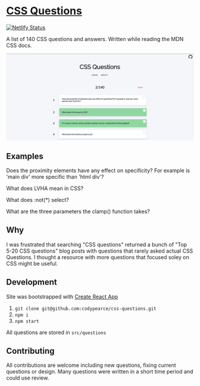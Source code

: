 # [CSS Questions](http://cssquestions.io/)

[![Netlify Status](https://api.netlify.com/api/v1/badges/bd89e375-2895-4019-b2be-778403541b51/deploy-status)](https://app.netlify.com/sites/pedantic-ritchie-9c08b4/deploys)

A list of 140 CSS questions and answers. Written while reading the MDN CSS docs.

<p style="margin-bottom: 0px !important;">
  <img width="800" src="static/site.png" alt="adf" align="center">
</p>

## Examples

Does the proximity elements have any effect on specificity? For example is 'main div' more specific than 'html div'?

What does LVHA mean in CSS?

What does :not(\*) select?

What are the three parameters the clamp() function takes?

## Why

I was frustrated that searching "CSS questions" returned a bunch of "Top 5-20 CSS questions" blog posts with questions that rarely asked actual CSS Questions. I thought a resource with more questions that focused soley on CSS might be useful.


## Development
Site was bootstrapped with [Create React App](https://github.com/facebook/create-react-app) 

1. `git clone git@github.com:codypearce/css-questions.git`
2. `npm i`
3. `npm start`

All questions are stored in `src/questions`

## Contributing

All contributions are welcome including new questions, fixing current questions or design. Many questions were written in a short time period and could use review.
